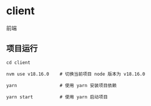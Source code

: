 # client
前端
## 项目运行
```shell
cd client

nvm use v18.16.0    # 切换当前项目 node 版本为 v18.16.0

yarn                # 使用 yarn 安装项目依赖

yarn start          # 使用 yarn 启动项目
```